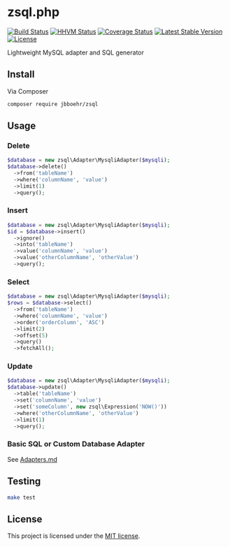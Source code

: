 # zsql.php

[![Build Status](https://travis-ci.org/jbboehr/zsql.php.svg?branch=master)](https://travis-ci.org/jbboehr/zsql.php)
[![HHVM Status](http://hhvm.h4cc.de/badge/jbboehr/zsql.svg?style=flat)](http://hhvm.h4cc.de/package/jbboehr/zsql)
[![Coverage Status](https://coveralls.io/repos/jbboehr/zsql.php/badge.svg?branch=master&service=github)](https://coveralls.io/github/jbboehr/zsql.php?branch=master)
[![Latest Stable Version](https://poser.pugx.org/jbboehr/zsql/v/stable.svg)](https://packagist.org/packages/jbboehr/zsql)
[![License](https://poser.pugx.org/jbboehr/zsql/license.svg)](https://packagist.org/packages/jbboehr/zsql)

Lightweight MySQL adapter and SQL generator


## Install

Via Composer

``` bash
composer require jbboehr/zsql
```


## Usage

### Delete

```php
$database = new zsql\Adapter\MysqliAdapter($mysqli);
$database->delete()
  ->from('tableName')
  ->where('columnName', 'value')
  ->limit(1)
  ->query();
```

### Insert

```php
$database = new zsql\Adapter\MysqliAdapter($mysqli);
$id = $database->insert()
  ->ignore()
  ->into('tableName')
  ->value('columnName', 'value')
  ->value('otherColumnName', 'otherValue')
  ->query();
```

### Select

```php
$database = new zsql\Adapter\MysqliAdapter($mysqli);
$rows = $database->select()
  ->from('tableName')
  ->where('columnName', 'value')
  ->order('orderColumn', 'ASC')
  ->limit(2)
  ->offset(5)
  ->query()
  ->fetchAll();
```

### Update

```php
$database = new zsql\Adapter\MysqliAdapter($mysqli);
$database->update()
  ->table('tableName')
  ->set('columnName', 'value')
  ->set('someColumn', new zsql\Expression('NOW()'))
  ->where('otherColumnName', 'otherValue')
  ->limit(1)
  ->query();
```

### Basic SQL or Custom Database Adapter

See [Adapters.md](https://github.com/jbboehr/zsql.php/blob/master/Adapters.md)


## Testing

``` bash
make test
```


## License

This project is licensed under the [MIT license](http://opensource.org/licenses/MIT).
